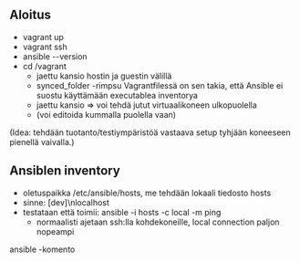 




Aloitus
-------

   * vagrant up
   * vagrant ssh
   * ansible --version
   * cd /vagrant
      * jaettu kansio hostin ja guestin välillä
      * synced_folder -rimpsu Vagrantfilessä on sen takia, että Ansible ei suostu käyttämään executablea inventorya
      * jaettu kansio => voi tehdä jutut virtuaalikoneen ulkopuolella
      * (voi editoida kummalla puolella vaan)

(Idea: tehdään tuotanto/testiympäristöä vastaava setup tyhjään koneeseen pienellä vaivalla.)
 

Ansiblen inventory
------------------

   * oletuspaikka /etc/ansible/hosts, me tehdään lokaali tiedosto hosts
   * sinne: [dev]\nlocalhost 
   * testataan että toimii: ansible -i hosts -c local -m ping
      * normaalisti ajetaan ssh:lla kohdekoneille, local connection paljon nopeampi






ansible -komento 
